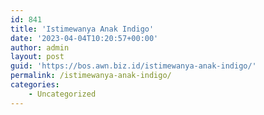 ```yaml
---
id: 841
title: 'Istimewanya Anak Indigo'
date: '2023-04-04T10:20:57+00:00'
author: admin
layout: post
guid: 'https://bos.awn.biz.id/istimewanya-anak-indigo/'
permalink: /istimewanya-anak-indigo/
categories:
    - Uncategorized
---
```


